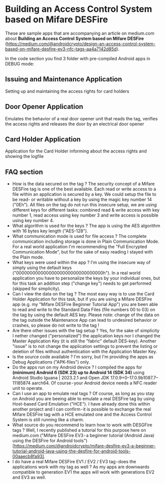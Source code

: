 # Building an Access Control System based on Mifare DESFire
These are sample apps that are accompanying an article on medium.com about **Building an Access Control System based on Mifare DESFire** (https://medium.com/@androidcrypto/design-an-access-control-system-based-on-mifare-desfire-ev3-nfc-tags-aa4a7142d85d).

In the code section you find 3 folder with pre-compiled Android apps in DEBUG mode:

## Issuing and Maintenance Application

Setting up and maintaining the access rights for card holders

## Door Opener Application

Emulates the behavior of a real door opener unit that reads the tag, verifies the access rights and releases the door by an electrical door opener

## Card Holder Application

Application for the Card Holder informing about the access rights and showing the logfile

## FAQ section

- How is the data secured on the tag ? The security concept of a Mifare DESFire tag is one of the best available. Each read or write access to a file within an application is secured by a key. We could setup the file to be read- or writable without a key by using the magic key number 14 ("0Eh"). All files on the tag do not run this insecure setup, we are using different keys for different tasks: combined read & write access with key number 1, read access using key number 3 and write access is possible using key number 4.
- What algorithm is used for the keys ? The app is using the AES algorithm with 16 bytes key length ("AES-128").
- What communication mode is used for file access ? The complete communication including storage is done in Plain Communication Mode. For a real world application I'm recommending the "Full Encrypted Communication Mode", but for the sake of easy reading I stayed with the Plain mode.
- What keys were used within the app ? I'm using the insecure way of simply using the default keys ("00000000000000000000000000000000h"). In a real world application you have to personalize the keys by your individual ones, but for this task an addition step ("change key") needs to get performed (skipped for simplicity).
- Can I view the data on the tag ? The most easy way is to use the Card Holder Application for this task, but if you are using a Mifare DESFire app (e.g. my "Mifare DESFire Beginner Tutorial App") you are been able to read and write to the Standard Data Files (file numbers 00 to 03) on the tag by using the default AES key. Please note: change of the data on the tag outside the Maintenance App can lead to undesired behavior or crashes, so please do not write to the tag !
- Are there other issues with the tag setup ? Yes, for the sake of simplicity I nether changed ("personalized") the application keys nor I changed the Master Application Key (it is still the "fabric" default DES-key). Another "issue" is to not change the application settings to prevent the listing or deletion of files without authentication with the Application Master Key. 
- Is the source code available ? I'm sorry, but I'm providing the apps as Debug Applications ("APK-files") only.
- Do the apps run on my Android device ? I compiled the apps for **(minimum) Android 6 (SDK 23) up to Android 14 (SDK 34)** using Android Studio Iguana | 2023.2.1 and Open JDK 17.0.9+0–17.0.9b1087.7–11185874 aarch64. Of course - your Android device needs a NFC reader unit to operate.
- Can I use an app to emulate real tags ? Of course, as long as you stay on Android you are beeing able to emulate a real DESFire tag by using Host-based Card Emulation ("HCE"). I have already done this within another project and I can confirm - it is possible to exchange the real Mifare DESFire tag with a HCE emulated one and the Access Control System is still running like a charm.
- What source do you recommend to learn how to work with DESGFire tags ? Well, I recently published a tutorial for this purpose here on medium.com ("Mifare DESFire EV3 - a beginner tutorial (Android Java) using the DESFire for Android tools")[https://medium.com/@androidcrypto/mifare-desfire-ev3-a-beginner-tutorial-android-java-using-the-desfire-for-android-tools-00aaecb8fa93].
- I do have a real Mifare DESFire EV1 / EV2 / EV3 tag - does the applications work with my tag as well ? As my apps are downwards compatible to generation EV1 the apps will work with generations EV2 and EV3 as well.

